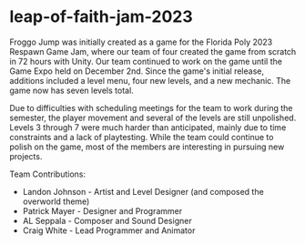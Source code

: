 # leap-of-faith-jam-2023

Froggo Jump was initially created as a game for the Florida Poly 2023 Respawn Game Jam, where our team of four created the game from scratch in 72 hours with Unity.
Our team continued to work on the game until the Game Expo held on December 2nd.
Since the game's initial release, additions included a level menu, four new levels, and a new mechanic.
The game now has seven levels total.

Due to difficulties with scheduling meetings for the team to work during the semester, the player movement and several of the levels are still unpolished.
Levels 3 through 7 were much harder than anticipated, mainly due to time constraints and a lack of playtesting.
While the team could continue to polish on the game, most of the members are interesting in pursuing new projects.

Team Contributions:
- Landon Johnson - Artist and Level Designer (and composed the overworld theme)
- Patrick Mayer - Designer and Programmer
- AL Seppala - Composer and Sound Designer
- Craig White - Lead Programmer and Animator
